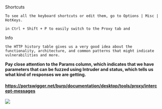 


Shortcuts
````
To see all the keyboard shortcuts or edit them, go to Options | Misc | HotKeys.

in Ctrl + Shift + P to easily switch to the Proxy tab and 
`````


Info
````
the HTTP history table gives us a very good idea about the functionality, architecture, and common patterns that might indicate vulnerabilities and more.

`````


**Pay close attention to the Params column, which indicates that we have parameters that can be fuzzed using Intruder and status, which tells us what kind of responses we are getting.**


#### https://portswigger.net/burp/documentation/desktop/tools/proxy/intercept-messages

![](../../../../Imagens/Pasted%20image%2020240706140523.png)






